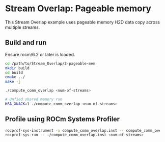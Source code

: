 # Stream Overlap: Pageable memory

This Stream Overlap example uses pageable memory H2D data copy across multiple streams.

## Build and run

Ensure rocm/6.2 or later is loaded.

```bash
cd /path/to/Stream_Overlap/2-pageable-mem
mkdir build
cd build
cmake ../
make -j

./compute_comm_overlap <num-of-streams>

# Unfied shared memory run
HSA_XNACK=1 ./compute_comm_overlap <num-of-streams>
```

## Profile using ROCm Systems Profiler

```bash
rocprof-sys-instrument -o compute_comm_overlap.inst -- compute_comm_overlap
rocprof-sys-run -- ./compute_comm_overlap.inst <num-of-streams>
```
